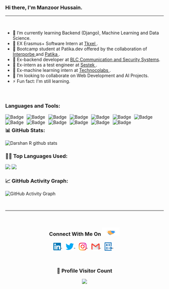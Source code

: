 

### Hi there, I'm Manzoor Hussain.  <!--- <img src="./Assets/Hi.gif" width="5px"> --> 

---

<br />

- 🌱 I’m currently learning Backend (Django), Machine Learning and  Data Science.
- 🔭 EX Erasmus+ Software Intern at  <a href="https://www.tkxel.com/" target="_blank">Tkxel </a>.
- 🔭 Bootcamp student at Patika.dev offered by the collaboration of <a href="https://www.interprobe.com.tr/" target="_blank">Interporbe </a>  and   <a href="https://www.patika.dev/" target="_blank">Patika </a>.
- 🔭 Ex-backend developer at  <a href="https://www.blc-css.com/" target="_blank">BLC Communication and Security Systems</a>.
- 🔭 Ex-intern as a test engineer at  <a href="https://www.sestek.com/" target="_blank">Sestek </a>.
- 🔭 Ex-machine learning intern at <a href="https://technocolabs.com/" target="_blank">Technocolabs </a>.
- 👯 I’m looking to collaborate on Web Development  and AI Projects.
- ⚡ Fun fact: I'm still learning.

<br />

### Languages and Tools:

<img alt="Badge" style="float: left; margin-right: 10px;" src="https://img.shields.io/badge/python%20-%2314354C.svg?&style=for-the-badge&logo=python&logoColor=white"/>   <img alt="Badge" style="float: left; margin-right: 10px;"  src="https://img.shields.io/badge/html5%20-%23E34F26.svg?&style=for-the-badge&logo=html5&logoColor=white"/> <img alt="Badge" style="float: left; margin-right: 10px;"  src="https://img.shields.io/badge/css3%20-%231572B6.svg?&style=for-the-badge&logo=css3&logoColor=white"/>  <img alt="Badge" style="float: left; margin-right: 10px;"  src ="https://img.shields.io/badge/Jupyter_Notebook%20-%23F37626.svg?&style=for-the-badge&logo=jupyter&logoColor=white"/> <img alt="Badge" style="float: left; margin-right: 10px;"  src="https://img.shields.io/badge/javascript%20-%23323330.svg?&style=for-the-badge&logo=javascript&logoColor=%23F7DE2E"/>
<img alt="Badge" style="float: left; margin-right: 10px;"  src="https://img.shields.io/badge/node.js%20-%2343853D.svg?&style=for-the-badge&logo=node.js&logoColor=white"/> <img alt="Badge" style="float: left; margin-right: 10px;"  src="https://img.shields.io/badge/bootstrap%20-%23563D7C.svg?&style=for-the-badge&logo=bootstrap&logoColor=white"/>  <img alt="Badge" style="float: left; margin-right: 10px;"  src ="https://img.shields.io/badge/MongoDB-%234ea94b.svg?&style=for-the-badge&logo=mongodb&logoColor=white"/> <img alt="Badge" style="float: left; margin-right: 10px;"  src="https://img.shields.io/badge/git%20-%23F05033.svg?&style=for-the-badge&logo=git&logoColor=white"/>  <img alt="Badge" style="float: left; margin-right: 10px;"  src="https://img.shields.io/badge/java-%230175C2.svg?&style=for-the-badge&logo=java&logoColor=white"/> <img alt="Badge" style="float: left; margin-right: 10px;"  src="https://img.shields.io/badge/OpenCV%20-%23FFBB00.svg?&style=for-the-badge&logo=opencv&logoColor=white"/>
<img alt="Badge" style="float: left; margin-right: 10px;"  src="https://img.shields.io/badge/eclipse-%230175C2.svg?&style=for-the-badge&logo=Eclipse&logoColor=white"/>
<img alt="Badge" style="float: left; margin-right: 10px;"  src="https://img.shields.io/badge/Visual Studio%20-%23323330.svg?&style=for-the-badge&logo=visualstudio&logoColor=%23F7DF1E"/>


<br />



<!--   Stats -->
### 📊 GitHub Stats:
![Darshan R github stats](https://github-readme-stats.vercel.app/api?username=manzoorHusain&theme=nord&show_icons=true&count_private=true)
 
  
<!--   Top Languages Using -->
### 👨‍💻 Top Languages Used:
![](https://github-profile-summary-cards.vercel.app/api/cards/repos-per-language?username=manzoorHusain&theme=nord_dark)
![](https://github-profile-summary-cards.vercel.app/api/cards/most-commit-language?username=manzoorHusain&theme=nord_dark)


<!--   GitHub stats graph -->
### 📈 GitHub Activity Graph:
 ![GitHub Activity Graph](https://activity-graph.herokuapp.com/graph?username=manzoorHusain&theme=github)

 <br> 
 
 <hr>
 
 <br>

  <div align="center">
  <h3><b> Connect With Me On <img src="https://github.com/SatYu26/SatYu26/blob/master/Assets/Handshake.gif" height="26px"> </b></h3>
  </div>
<p align="center">
<a href="https://www.linkedin.com/in/manzoor-cs/" target="_blank">
  <img align="center" alt="Manzoor Hussain | Linkedin" width="24px" src="./Assets/Linkedin.svg" />
</a> &nbsp;&nbsp;
<a href="https://twitter.com/Manzoor15760096" target="_blank">
  <img align="center" alt="Manzoor Hussain| Twitter" width="26px" src="./Assets/Twitter.svg" />
</a> &nbsp;&nbsp;
<a href="https://www.instagram.com/manzoor8614/" target="_blank">
  <img align="center" alt="Manzoor Hussain | Instagram" width="24px" src="./Assets/Instagram.svg" />
</a> &nbsp;&nbsp;
<a href="mailto:manzoorhussain4428@gmail.com" target="_blank">
  <img align="center" alt="Manzoor Hussain | Gmail" width="26px" src="./Assets/Gmail.svg" />
</a> &nbsp;&nbsp;
<a href="https://drive.google.com/file/d/1VG7LGIjqSXLfaqpBGl3-9u7i0HtR9Q6Y/view?usp=sharing">
    <img align="center" alt="Manzoor Hussain | Resume" width="24px" src="./Assets/resume.png" />
</a> &nbsp;&nbsp;
<p>
  
<br>
  
<div align=center>
  <h3><b>📍 Profile Visitor Count</b></h3>
</div>
    
<!-- retro visitor counter -->  
<p align="center" >   
  <img src="https://profile-counter.glitch.me/manzoorHusain/count.svg" />  
</p>
   
  

  
